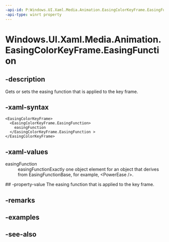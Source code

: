```yaml
---
-api-id: P:Windows.UI.Xaml.Media.Animation.EasingColorKeyFrame.EasingFunction
-api-type: winrt property
---
```


<!-- Property syntax
public Windows.UI.Xaml.Media.Animation.EasingFunctionBase EasingFunction { get;  set; }
-->

# Windows.UI.Xaml.Media.Animation.EasingColorKeyFrame.EasingFunction

## -description
Gets or sets the easing function that is applied to the key frame.



## -xaml-syntax
```xaml
<EasingColorKeyFrame>
  <EasingColorKeyFrame.EasingFunction>
    easingFunction
  </EasingColorKeyFrame.EasingFunction >
</EasingColorKeyFrame>
```


## -xaml-values
<dl><dt>easingFunction</dt><dd>easingFunctionExactly one object element for an object that derives from EasingFunctionBase, for example, &lt;PowerEase /&gt;.</dd>
</dl>
## -property-value
The easing function that is applied to the key frame.

## -remarks

## -examples

## -see-also
